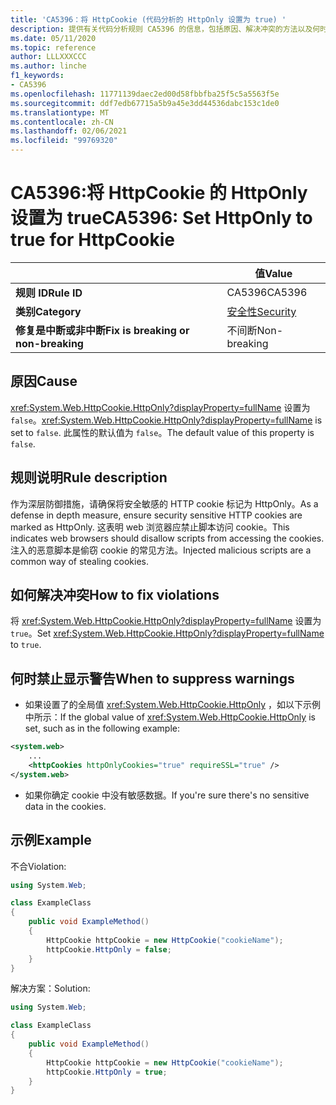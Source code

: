 ```yaml
---
title: 'CA5396：将 HttpCookie (代码分析的 HttpOnly 设置为 true) '
description: 提供有关代码分析规则 CA5396 的信息，包括原因、解决冲突的方法以及何时取消显示。
ms.date: 05/11/2020
ms.topic: reference
author: LLLXXXCCC
ms.author: linche
f1_keywords:
- CA5396
ms.openlocfilehash: 11771139daec2ed00d58fbbfba25f5c5a5563f5e
ms.sourcegitcommit: ddf7edb67715a5b9a45e3dd44536dabc153c1de0
ms.translationtype: MT
ms.contentlocale: zh-CN
ms.lasthandoff: 02/06/2021
ms.locfileid: "99769320"
---
```

# <a name="ca5396-set-httponly-to-true-for-httpcookie"></a><span data-ttu-id="94ebe-103">CA5396:将 HttpCookie 的 HttpOnly 设置为 true</span><span class="sxs-lookup"><span data-stu-id="94ebe-103">CA5396: Set HttpOnly to true for HttpCookie</span></span>

| | <span data-ttu-id="94ebe-104">值</span><span class="sxs-lookup"><span data-stu-id="94ebe-104">Value</span></span> |
|-|-|
| <span data-ttu-id="94ebe-105">**规则 ID**</span><span class="sxs-lookup"><span data-stu-id="94ebe-105">**Rule ID**</span></span> |<span data-ttu-id="94ebe-106">CA5396</span><span class="sxs-lookup"><span data-stu-id="94ebe-106">CA5396</span></span>|
| <span data-ttu-id="94ebe-107">**类别**</span><span class="sxs-lookup"><span data-stu-id="94ebe-107">**Category**</span></span> |[<span data-ttu-id="94ebe-108">安全性</span><span class="sxs-lookup"><span data-stu-id="94ebe-108">Security</span></span>](security-warnings.md)|
| <span data-ttu-id="94ebe-109">**修复是中断或非中断**</span><span class="sxs-lookup"><span data-stu-id="94ebe-109">**Fix is breaking or non-breaking**</span></span> |<span data-ttu-id="94ebe-110">不间断</span><span class="sxs-lookup"><span data-stu-id="94ebe-110">Non-breaking</span></span>|

## <a name="cause"></a><span data-ttu-id="94ebe-111">原因</span><span class="sxs-lookup"><span data-stu-id="94ebe-111">Cause</span></span>

<span data-ttu-id="94ebe-112"><xref:System.Web.HttpCookie.HttpOnly?displayProperty=fullName> 设置为 `false`。</span><span class="sxs-lookup"><span data-stu-id="94ebe-112"><xref:System.Web.HttpCookie.HttpOnly?displayProperty=fullName> is set to `false`.</span></span> <span data-ttu-id="94ebe-113">此属性的默认值为 `false`。</span><span class="sxs-lookup"><span data-stu-id="94ebe-113">The default value of this property is `false`.</span></span>

## <a name="rule-description"></a><span data-ttu-id="94ebe-114">规则说明</span><span class="sxs-lookup"><span data-stu-id="94ebe-114">Rule description</span></span>

<span data-ttu-id="94ebe-115">作为深层防御措施，请确保将安全敏感的 HTTP cookie 标记为 HttpOnly。</span><span class="sxs-lookup"><span data-stu-id="94ebe-115">As a defense in depth measure, ensure security sensitive HTTP cookies are marked as HttpOnly.</span></span> <span data-ttu-id="94ebe-116">这表明 web 浏览器应禁止脚本访问 cookie。</span><span class="sxs-lookup"><span data-stu-id="94ebe-116">This indicates web browsers should disallow scripts from accessing the cookies.</span></span> <span data-ttu-id="94ebe-117">注入的恶意脚本是偷窃 cookie 的常见方法。</span><span class="sxs-lookup"><span data-stu-id="94ebe-117">Injected malicious scripts are a common way of stealing cookies.</span></span>

## <a name="how-to-fix-violations"></a><span data-ttu-id="94ebe-118">如何解决冲突</span><span class="sxs-lookup"><span data-stu-id="94ebe-118">How to fix violations</span></span>

<span data-ttu-id="94ebe-119">将 <xref:System.Web.HttpCookie.HttpOnly?displayProperty=fullName> 设置为 `true`。</span><span class="sxs-lookup"><span data-stu-id="94ebe-119">Set <xref:System.Web.HttpCookie.HttpOnly?displayProperty=fullName> to `true`.</span></span>

## <a name="when-to-suppress-warnings"></a><span data-ttu-id="94ebe-120">何时禁止显示警告</span><span class="sxs-lookup"><span data-stu-id="94ebe-120">When to suppress warnings</span></span>

- <span data-ttu-id="94ebe-121">如果设置了的全局值 <xref:System.Web.HttpCookie.HttpOnly> ，如以下示例中所示：</span><span class="sxs-lookup"><span data-stu-id="94ebe-121">If the global value of <xref:System.Web.HttpCookie.HttpOnly> is set,  such as in the following example:</span></span>

```xml
<system.web>
    ...
    <httpCookies httpOnlyCookies="true" requireSSL="true" />
</system.web>
```

- <span data-ttu-id="94ebe-122">如果你确定 cookie 中没有敏感数据。</span><span class="sxs-lookup"><span data-stu-id="94ebe-122">If you're sure there's no sensitive data in the cookies.</span></span>

## <a name="example"></a><span data-ttu-id="94ebe-123">示例</span><span class="sxs-lookup"><span data-stu-id="94ebe-123">Example</span></span>

<span data-ttu-id="94ebe-124">不合</span><span class="sxs-lookup"><span data-stu-id="94ebe-124">Violation:</span></span>

```csharp
using System.Web;

class ExampleClass
{
    public void ExampleMethod()
    {
        HttpCookie httpCookie = new HttpCookie("cookieName");
        httpCookie.HttpOnly = false;
    }
}
```

<span data-ttu-id="94ebe-125">解决方案：</span><span class="sxs-lookup"><span data-stu-id="94ebe-125">Solution:</span></span>

```csharp
using System.Web;

class ExampleClass
{
    public void ExampleMethod()
    {
        HttpCookie httpCookie = new HttpCookie("cookieName");
        httpCookie.HttpOnly = true;
    }
}
```
